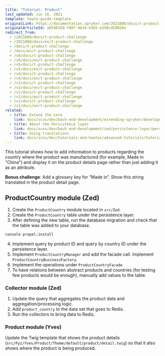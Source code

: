 ```yaml
---
title: "Tutorial: Product"
last_updated: Jun 16, 2021
template: howto-guide-template
originalLink: https://documentation.spryker.com/2021080/docs/t-product-challenge
originalArticleId: a6596169-fd8f-4b34-b365-e258cd29026e
redirect_from:
  - /2021080/docs/t-product-challenge
  - /2021080/docs/en/t-product-challenge
  - /docs/t-product-challenge
  - /docs/en/t-product-challenge
  - /v6/docs/t-product-challenge
  - /v6/docs/en/t-product-challenge
  - /v5/docs/t-product-challenge
  - /v5/docs/en/t-product-challenge
  - /v4/docs/t-product-challenge
  - /v4/docs/en/t-product-challenge
  - /v3/docs/t-product-challenge
  - /v3/docs/en/t-product-challenge
  - /v2/docs/t-product-challenge
  - /v2/docs/en/t-product-challenge
  - /v1/docs/t-product-challenge
  - /v1/docs/en/t-product-challenge
related:
  - title: Extend the core
    link: docs/scos/dev/back-end-development/extending-spryker/development-strategies/spryker-os-module-customisation/extend-the-core.html
  - title: About the Persistence layer
    link: docs/scos/dev/back-end-development/zed/persistence-layer/persistence-layer.html
  - title: Using translations
    link: docs/scos/dev/tutorials-and-howtos/advanced-tutorials/tutorial-using-translations.html
---
```


<!-- used to be: http://spryker.github.io/onboarding/product/ -->


This tutorial shows how to add information to products regarding the country where the product was manufactured (for example, Made in "China") and display it on the product details page rather than just adding it as an attribute.

**Bonus challenge**: Add a glossary key for “Made in”. Show this string translated in the product detail page.

## ProductCountry module (Zed)

1. Create the `ProductCountry` module located in `src/Zed`.
2. Create the `ProductCountry` table under the persistence layer.
3. After defining the new table, run the database migration and check that the table was added to your database.

```bash
console propel:install
```

4. Implement query by product ID and query by country ID under the persistence layer.
5. Implement `ProductCountryManager` and add the facade call. Implement `ProductCountryBusinessFactory`.
6. Implement the operations under `ProductCountryFacade`.
7. To have relations between abstract products and countries (for testing few products would be enough), manually add values to the table.

### Collector module (Zed)

1. Update the query that aggregates the product data and aggregation/processing logic.
2. Add `product_country` to the data set that goes to Redis.
3. Run the collectors to bring data to Redis.

### Product module (Yves)

Update the Twig template that shows the product details (`src/Pyz/Yves/Product/Theme/default/product/detail.twig`) so that it also shows where the product is being produced.

